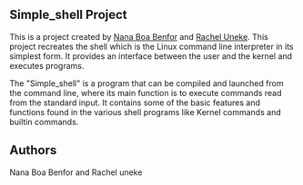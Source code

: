
## Simple_shell Project

This is a project created by [Nana Boa Benfor](https://github.com/nanaboabenfor001) and [Rachel Uneke](https://github.com/racheluneke). This project recreates the shell which is the Linux command line interpreter in its simplest form. It provides an interface between the user and the kernel and executes programs.

The "Simple_shell" is a program that can be compiled and launched from the command line, where its main function is to execute commands read from the standard input. It contains some of the basic features and functions found in the various shell programs like Kernel commands and builtin commands.


## Authors 
 Nana Boa Benfor and Rachel uneke

